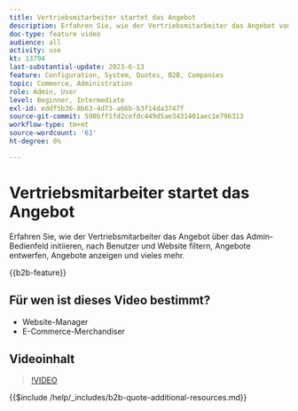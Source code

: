 ```yaml
---
title: Vertriebsmitarbeiter startet das Angebot
description: Erfahren Sie, wie der Vertriebsmitarbeiter das Angebot vom Adobe Commerce-Administrator initiieren kann.
doc-type: feature video
audience: all
activity: use
kt: 13794
last-substantial-update: 2023-6-13
feature: Configuration, System, Quotes, B2B, Companies
topic: Commerce, Administration
role: Admin, User
level: Beginner, Intermediate
exl-id: eddf5b36-8b63-4d73-a66b-b3f14da3747f
source-git-commit: 598bff1fd2cefdc449d5ae3431401aec1e796313
workflow-type: tm+mt
source-wordcount: '61'
ht-degree: 0%

---
```


# Vertriebsmitarbeiter startet das Angebot

Erfahren Sie, wie der Vertriebsmitarbeiter das Angebot über das Admin-Bedienfeld initiieren, nach Benutzer und Website filtern, Angebote entwerfen, Angebote anzeigen und vieles mehr.

{{b2b-feature}}

## Für wen ist dieses Video bestimmt?

- Website-Manager
- E-Commerce-Merchandiser

## Videoinhalt

>[!VIDEO](https://video.tv.adobe.com/v/3420390?learn=on)

{{$include /help/_includes/b2b-quote-additional-resources.md}}
